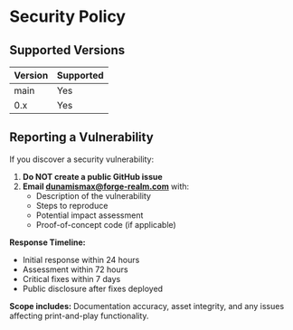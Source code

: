 # Security Policy

## Supported Versions

| Version | Supported |
| ------- | --------- |
| main    | Yes       |
| 0.x     | Yes       |

## Reporting a Vulnerability

If you discover a security vulnerability:

1. **Do NOT create a public GitHub issue**
2. **Email dunamismax@forge-realm.com** with:
   - Description of the vulnerability
   - Steps to reproduce
   - Potential impact assessment
   - Proof-of-concept code (if applicable)

**Response Timeline:**
- Initial response within 24 hours
- Assessment within 72 hours  
- Critical fixes within 7 days
- Public disclosure after fixes deployed

**Scope includes:** Documentation accuracy, asset integrity, and any issues affecting print-and-play functionality.